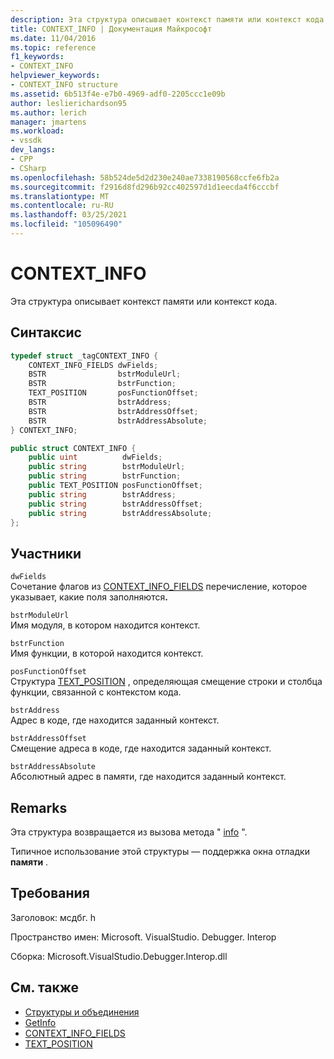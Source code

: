 ```yaml
---
description: Эта структура описывает контекст памяти или контекст кода.
title: CONTEXT_INFO | Документация Майкрософт
ms.date: 11/04/2016
ms.topic: reference
f1_keywords:
- CONTEXT_INFO
helpviewer_keywords:
- CONTEXT_INFO structure
ms.assetid: 6b513f4e-e7b0-4969-adf0-2205ccc1e09b
author: leslierichardson95
ms.author: lerich
manager: jmartens
ms.workload:
- vssdk
dev_langs:
- CPP
- CSharp
ms.openlocfilehash: 58b524de5d2d230e240ae7338190568ccfe6fb2a
ms.sourcegitcommit: f2916d8fd296b92cc402597d1d1eecda4f6cccbf
ms.translationtype: MT
ms.contentlocale: ru-RU
ms.lasthandoff: 03/25/2021
ms.locfileid: "105096490"
---
```

# <a name="context_info"></a>CONTEXT_INFO
Эта структура описывает контекст памяти или контекст кода.

## <a name="syntax"></a>Синтаксис

```cpp
typedef struct _tagCONTEXT_INFO {
    CONTEXT_INFO_FIELDS dwFields;
    BSTR                bstrModuleUrl;
    BSTR                bstrFunction;
    TEXT_POSITION       posFunctionOffset;
    BSTR                bstrAddress;
    BSTR                bstrAddressOffset;
    BSTR                bstrAddressAbsolute;
} CONTEXT_INFO;
```

```csharp
public struct CONTEXT_INFO {
    public uint          dwFields;
    public string        bstrModuleUrl;
    public string        bstrFunction;
    public TEXT_POSITION posFunctionOffset;
    public string        bstrAddress;
    public string        bstrAddressOffset;
    public string        bstrAddressAbsolute;
};
```

## <a name="members"></a>Участники
`dwFields`\
Сочетание флагов из [CONTEXT_INFO_FIELDS](../../../extensibility/debugger/reference/context-info-fields.md) перечисление, которое указывает, какие поля заполняются<strong>.</strong>

`bstrModuleUrl`\
Имя модуля, в котором находится контекст.

`bstrFunction`\
Имя функции, в которой находится контекст.

`posFunctionOffset`\
Структура [TEXT_POSITION](../../../extensibility/debugger/reference/text-position.md) , определяющая смещение строки и столбца функции, связанной с контекстом кода.

`bstrAddress`\
Адрес в коде, где находится заданный контекст.

`bstrAddressOffset`\
Смещение адреса в коде, где находится заданный контекст.

`bstrAddressAbsolute`\
Абсолютный адрес в памяти, где находится заданный контекст.

## <a name="remarks"></a>Remarks
Эта структура возвращается из вызова метода " [info](../../../extensibility/debugger/reference/idebugmemorycontext2-getinfo.md) ".

Типичное использование этой структуры — поддержка окна отладки **памяти** .

## <a name="requirements"></a>Требования
Заголовок: мсдбг. h

Пространство имен: Microsoft. VisualStudio. Debugger. Interop

Сборка: Microsoft.VisualStudio.Debugger.Interop.dll

## <a name="see-also"></a>См. также
- [Структуры и объединения](../../../extensibility/debugger/reference/structures-and-unions.md)
- [GetInfo](../../../extensibility/debugger/reference/idebugmemorycontext2-getinfo.md)
- [CONTEXT_INFO_FIELDS](../../../extensibility/debugger/reference/context-info-fields.md)
- [TEXT_POSITION](../../../extensibility/debugger/reference/text-position.md)
